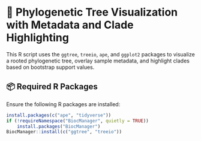 # 🧬 Phylogenetic Tree Visualization with Metadata and Clade Highlighting

This R script uses the `ggtree`, `treeio`, `ape`, and `ggplot2` packages to visualize a rooted phylogenetic tree, overlay sample metadata, and highlight clades based on bootstrap support values.

## 📦 Required R Packages

Ensure the following R packages are installed:

```r
install.packages(c("ape", "tidyverse"))
if (!requireNamespace("BiocManager", quietly = TRUE))
    install.packages("BiocManager")
BiocManager::install(c("ggtree", "treeio"))
